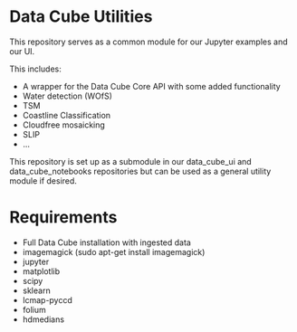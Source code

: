 Data Cube Utilities
=================

This repository serves as a common module for our Jupyter examples and our UI.

This includes:
* A wrapper for the Data Cube Core API with some added functionality
* Water detection (WOfS)
* TSM
* Coastline Classification
* Cloudfree mosaicking
* SLIP
* ...

This repository is set up as a submodule in our data_cube_ui and data_cube_notebooks repositories but can be used as a general utility module if desired.

Requirements
=================
* Full Data Cube installation with ingested data
* imagemagick (sudo apt-get install imagemagick)
* jupyter
* matplotlib
* scipy
* sklearn
* lcmap-pyccd
* folium
* hdmedians

